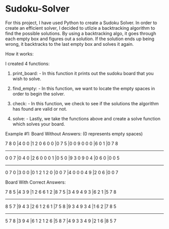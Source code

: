 # Sudoku-Solver

For this project, I have used Python to create a Sudoku Solver. In order to create an efficient solver, I decided to utlizie a backtracking algorithm to find the possible solutions. By using a backtracking algo, it goes through each empty box and figures out a solution. If the solution ends up being wrong, it backtracks to the last empty box and solves it again. 

How it works:

I created 4 functions:

   1. print_board:
            - In this function it prints out the sudoku board that you wish to solve.
    
   2. find_empty:
            - In this function, we want to locate the empty spaces in order to begin the solver. 
   
   3. check:
            - In this function, we check to see if the solutions the algorithm has found are valid or not. 
    
   4. solve:
            - Lastly, we take the functions above and create a solve function which solves your board. 


Example #1:
Board Without Answers: (0 represents empty spaces)

7 8 0 |4 0 0 |1 2 0
6 0 0 |0 7 5 |0 0 9
0 0 0 |6 0 1 |0 7 8
- - - - - - - - - - 
0 0 7 |0 4 0 |2 6 0
0 0 1 |0 5 0 |9 3 0
9 0 4 |0 6 0 |0 0 5
- - - - - - - - - - 
0 7 0 |3 0 0 |0 1 2
1 2 0 |0 0 7 |4 0 0
0 4 9 |2 0 6 |0 0 7

Board With Correct Answers:

7 8 5 |4 3 9 |1 2 6
6 1 2 |8 7 5 |3 4 9
4 9 3 |6 2 1 |5 7 8
- - - - - - - - - - 
8 5 7 |9 4 3 |2 6 1
2 6 1 |7 5 8 |9 3 4
9 3 4 |1 6 2 |7 8 5
- - - - - - - - - - 
5 7 8 |3 9 4 |6 1 2
1 2 6 |5 8 7 |4 9 3
3 4 9 |2 1 6 |8 5 7
